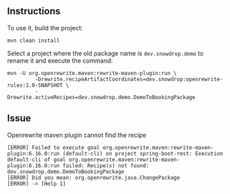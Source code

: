 ## Instructions

To use it, build the project:
```shell
mvn clean install
```

Select a project where the old package name is `dev.snowdrop.demo` to rename it and execute the command:
```shell
mvn -U org.openrewrite.maven:rewrite-maven-plugin:run \
         -Drewrite.recipeArtifactCoordinates=dev.snowdrop:openrewrite-rules:1.0-SNAPSHOT \
         -Drewrite.activeRecipes=dev.snowdrop.demo.DemoToBookingPackage
```

## Issue

Openrewrite maven plugin cannot find the recipe
```shell
[ERROR] Failed to execute goal org.openrewrite.maven:rewrite-maven-plugin:6.16.0:run (default-cli) on project spring-boot-rest: Execution default-cli of goal org.openrewrite.maven:rewrite-maven-plugin:6.16.0:run failed: Recipe(s) not found: dev.snowdrop.demo.DemoToBookingPackage                                                                                                                                                                     
[ERROR] Did you mean: org.openrewrite.java.ChangePackage
[ERROR] -> [Help 1]
```
